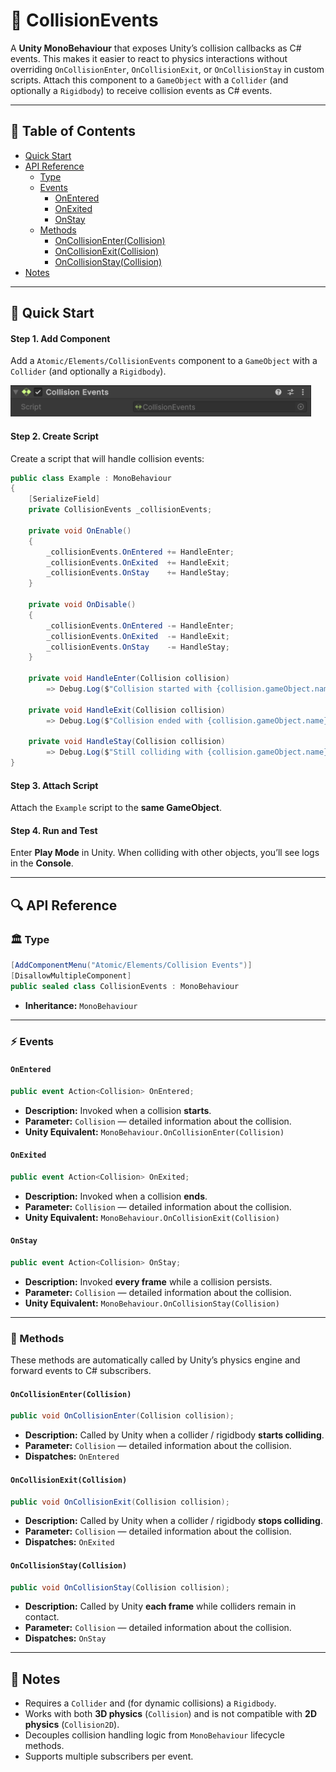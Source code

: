 # 🧩 CollisionEvents

A **Unity MonoBehaviour** that exposes Unity’s collision callbacks as C# events. This makes it easier
to react to physics interactions without overriding `OnCollisionEnter`, `OnCollisionExit`, or `OnCollisionStay` in
custom scripts. Attach this component to a `GameObject` with a `Collider` (and optionally a `Rigidbody`) to receive
collision events as C# events.

---

## 📑 Table of Contents

- [Quick Start](#-quick-start)
- [API Reference](#-api-reference)
    - [Type](#-type)
    - [Events](#-events)
        - [OnEntered](#onentered)
        - [OnExited](#onexited)
        - [OnStay](#onstay)
    - [Methods](#-methods)
        - [OnCollisionEnter(Collision)](#oncollisionentercollision)
        - [OnCollisionExit(Collision)](#oncollisionexitcollision)
        - [OnCollisionStay(Collision)](#oncollisionstaycollision)
- [Notes](#-notes)

---

## 🚀 Quick Start

#### Step 1. Add Component

Add a `Atomic/Elements/CollisionEvents` component to a `GameObject` with a `Collider` (and optionally a `Rigidbody`).

<img src="../../Images/CollisionEvents.png" alt="AnimationEvents example" width="" height="50">

#### Step 2. Create Script

Create a script that will handle collision events:

```csharp
public class Example : MonoBehaviour
{
    [SerializeField]
    private CollisionEvents _collisionEvents;

    private void OnEnable()
    {
        _collisionEvents.OnEntered += HandleEnter;
        _collisionEvents.OnExited  += HandleExit;
        _collisionEvents.OnStay    += HandleStay;
    }

    private void OnDisable()
    {
        _collisionEvents.OnEntered -= HandleEnter;
        _collisionEvents.OnExited  -= HandleExit;
        _collisionEvents.OnStay    -= HandleStay;
    }

    private void HandleEnter(Collision collision)
        => Debug.Log($"Collision started with {collision.gameObject.name}");

    private void HandleExit(Collision collision)
        => Debug.Log($"Collision ended with {collision.gameObject.name}");

    private void HandleStay(Collision collision)
        => Debug.Log($"Still colliding with {collision.gameObject.name}");
}
```

#### Step 3. Attach Script

Attach the `Example` script to the **same GameObject**.

#### Step 4. Run and Test

Enter **Play Mode** in Unity. When colliding with other objects, you’ll see logs in the **Console**.

---

## 🔍 API Reference

### 🏛️ Type <div id="-type"></div>

```csharp
[AddComponentMenu("Atomic/Elements/Collision Events")]
[DisallowMultipleComponent]
public sealed class CollisionEvents : MonoBehaviour
```

- **Inheritance:** `MonoBehaviour`

---

### ⚡ Events

#### `OnEntered`

```csharp
public event Action<Collision> OnEntered;
```

- **Description:** Invoked when a collision **starts**.
- **Parameter:** `Collision` — detailed information about the collision.
- **Unity Equivalent:** `MonoBehaviour.OnCollisionEnter(Collision)`

#### `OnExited`

```csharp
public event Action<Collision> OnExited;
```

- **Description:** Invoked when a collision **ends**.
- **Parameter:** `Collision` — detailed information about the collision.
- **Unity Equivalent:** `MonoBehaviour.OnCollisionExit(Collision)`

#### `OnStay`

```csharp
public event Action<Collision> OnStay;
```

- **Description:** Invoked **every frame** while a collision persists.
- **Parameter:** `Collision` — detailed information about the collision.
- **Unity Equivalent:** `MonoBehaviour.OnCollisionStay(Collision)`

---

### 🏹 Methods

These methods are automatically called by Unity’s physics engine and forward events to C# subscribers.

#### `OnCollisionEnter(Collision)`

```csharp
public void OnCollisionEnter(Collision collision);
```

- **Description:** Called by Unity when a collider / rigidbody **starts colliding**.
- **Parameter:** `Collision` — detailed information about the collision.
- **Dispatches:** `OnEntered`

#### `OnCollisionExit(Collision)`

```csharp
public void OnCollisionExit(Collision collision);
```

- **Description:** Called by Unity when a collider / rigidbody **stops colliding**.
- **Parameter:** `Collision` — detailed information about the collision.
- **Dispatches:** `OnExited`

#### `OnCollisionStay(Collision)`

```csharp
public void OnCollisionStay(Collision collision);
```

- **Description:** Called by Unity **each frame** while colliders remain in contact.
- **Parameter:** `Collision` — detailed information about the collision.
- **Dispatches:** `OnStay`

---

## 📝 Notes

- Requires a `Collider` and (for dynamic collisions) a `Rigidbody`.
- Works with both **3D physics** (`Collision`) and is not compatible with **2D physics** (`Collision2D`).
- Decouples collision handling logic from `MonoBehaviour` lifecycle methods.
- Supports multiple subscribers per event.